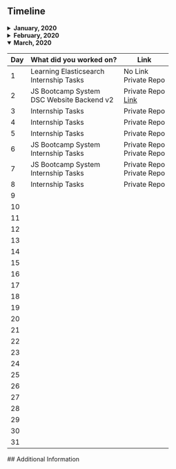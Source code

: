 ## Timeline

<details>
<summary>
<b>January, 2020</b>
</summary>

| Day | What did you worked on?                                             | Link                                                                          |
| --- | ------------------------------------------------------------------- | ----------------------------------------------------------------------------- |
| 1   | Internship Tasks                                                    | Private Repo                                                                  |
| 2   | Social login in React                                               | Private Repo                                                                  |
| 3   | Internship Tasks<br> Social login in React                          | Private Repo<br> Private Repo                                                 |
| 4   | Internship Tasks                                                    | Private Repo                                                                  |
| 5   | Internship Tasks                                                    | Private Repo                                                                  |
| 6   | Internship Tasks                                                    | Private Repo                                                                  |
| 7   | -                                                                   | -                                                                             |
| 8   | Internship Tasks                                                    | Private Repo                                                                  |
| 9   | Internship Tasks                                                    | Private Repo                                                                  |
| 10  | Internship Tasks<br> DSC Website Backend PR Review                  | Private Repo<br> [Link](https://github.com/dsckiet/website-backend-v2/pull/2) |
| 11  | -                                                                   | -                                                                             |
| 12  | Internship Code Revision                                            | Private Repo                                                                  |
| 13  | Internship Tasks                                                    | Private Repo                                                                  |
| 14  | Internship Tasks                                                    | Private Repo                                                                  |
| 15  | Internship Tasks                                                    | Private Repo                                                                  |
| 16  | Internship Tasks<br> Init SIH Project Backend                       | Private Repo<br> [Repo](https://github.com/ritiksr25/help-me-backend)         |
| 17  | Internship Tasks<br> Hackerearth Code Arena                         | Private Repo<br> Partially Accepted (WON)                                     |
| 18  | Internship Tasks                                                    | Private Repo                                                                  |
| 19  | Internship Tasks                                                    | Private Repo                                                                  |
| 20  | Internship Tasks                                                    | Private Repo                                                                  |
| 21  | Internship Tasks                                                    | Private Repo                                                                  |
| 22  | Internship Tasks - Refactored, improved module                      | Private Repo                                                                  |
| 23  | Internship Tasks - Refactored, improved module                      | Private Repo                                                                  |
| 24  | CamelCase<br> Halloween Sale<br> Chocolate Feast<br> Taum and B'Day | Code IT Contest Hackerrank                                                    |
| 25  | -                                                                   | -                                                                             |
| 26  | Bootcamp Attendence System                                          | Private Repo                                                                  |
| 27  | Bootcamp Attendence System                                          | Private Repo                                                                  |
| 28  | Bootcamp Attendence System                                          | Private Repo                                                                  |
| 29  | Bootcamp Attendence System                                          | Private Repo                                                                  |
| 30  | Bootcamp Attendence System                                          | Private Repo                                                                  |
| 31  | Hackathon Project                                                   | [Repo](https://github.com/rhnmht30/hack-vsit-2020)                            |

</details>

<details>
<summary>
<b>February, 2020</b>
</summary>

| Day | What did you worked on?                                                                          | Link                                                                                                                         |
| --- | ------------------------------------------------------------------------------------------------ | ---------------------------------------------------------------------------------------------------------------------------- |
| 1   | Hackathon Project                                                                                | [Repo](https://github.com/rhnmht30/hack-vsit-2020)                                                                           |
| 2   | -                                                                                                | -                                                                                                                            |
| 3   | Internship Tasks                                                                                 | Private Repo                                                                                                                 |
| 4   | Internship Tasks                                                                                 | Private Repo                                                                                                                 |
| 5   | Internship Tasks                                                                                 | Private Repo                                                                                                                 |
| 6   | Internship Tasks<br> Lift Queries                                                                | Private Repo<br> [AC](https://www.hackerearth.com/submission/35981774/)                                                      |
| 7   | Internship Tasks<br> Search It!<br> Sum Sum Sumzy                                                | Private Repo<br> [WA] Private Contest<br> [TLE] Private Contest                                                              |
| 8   | Internship Tasks                                                                                 | Private Repo                                                                                                                 |
| 9   | Internship Tasks                                                                                 | Private Repo                                                                                                                 |
| 10  | Internship Tasks                                                                                 | Private Repo                                                                                                                 |
| 11  | Internship Tasks                                                                                 | Private Repo                                                                                                                 |
| 12  | -                                                                                                | -                                                                                                                            |
| 13  | -                                                                                                | -                                                                                                                            |
| 14  | -                                                                                                | -                                                                                                                            |
| 15  | -                                                                                                | -                                                                                                                            |
| 16  | Internship Tasks                                                                                 | Private Repo                                                                                                                 |
| 17  | Internship Tasks                                                                                 | Private Repo                                                                                                                 |
| 18  | Internship Tasks                                                                                 | Private Repo                                                                                                                 |
| 19  | Internship Tasks                                                                                 | Private Repo                                                                                                                 |
| 20  | Internship Tasks                                                                                 | Private Repo                                                                                                                 |
| 21  | February Circuits<br> Internship Tasks                                                           | [WA]<br> Private Repo                                                                                                        |
| 22  | Internship Tasks                                                                                 | Private Repo                                                                                                                 |
| 23  | Internship Tasks                                                                                 | Private Repo                                                                                                                 |
| 24  | Internship Tasks                                                                                 | Private Repo                                                                                                                 |
| 25  | DSC Website Backend v2<br> Internship Tasks                                                      | [Link](https://github.com/dsckiet/website-backend-v2)<br> Private Repo                                                       |
| 26  | DSC Website Backend v2<br> Internship Tasks                                                      | [Link](https://github.com/dsckiet/website-backend-v2)<br> Private Repo                                                       |
| 27  | DSC Website Backend v2<br> Internship Tasks                                                      | [Link](https://github.com/dsckiet/website-backend-v2)<br> Private Repo                                                       |
| 28  | Internship Tasks<br> Code IT: <br>Angry Professor<br> Library Fine<br> Birthday Cake Candles<br> | Private Repo<br> [CONTEST LINK](https://www.hackerrank.com/contests/codeit-28-02-2020/challenges)<br> [AC]<br> [AC]<br> [AC] |

</details>

<details open>
<summary>
<b>March, 2020</b>
</summary>

| Day | What did you worked on?                       | Link                                                                   |
| --- | --------------------------------------------- | ---------------------------------------------------------------------- |
| 1   | Learning Elasticsearch<br> Internship Tasks   | No Link<br> Private Repo                                               |
| 2   | JS Bootcamp System<br> DSC Website Backend v2 | Private Repo<br> [Link](https://github.com/dsckiet/website-backend-v2) |
| 3   | Internship Tasks                              | Private Repo                                                           |
| 4   | Internship Tasks                              | Private Repo                                                           |
| 5   | Internship Tasks                              | Private Repo                                                           |
| 6   | JS Bootcamp System<br> Internship Tasks       | Private Repo<br> Private Repo                                          |
| 7   | JS Bootcamp System<br> Internship Tasks       | Private Repo<br> Private Repo                                          |
| 8   | Internship Tasks                              | Private Repo                                                           |
| 9   |                                               |                                                                        |
| 10  |                                               |                                                                        |
| 11  |                                               |                                                                        |
| 12  |                                               |                                                                        |
| 13  |                                               |                                                                        |
| 14  |                                               |                                                                        |
| 15  |                                               |                                                                        |
| 16  |                                               |                                                                        |
| 17  |                                               |                                                                        |
| 18  |                                               |                                                                        |
| 19  |                                               |                                                                        |
| 20  |                                               |                                                                        |
| 21  |                                               |                                                                        |
| 22  |                                               |                                                                        |
| 23  |                                               |                                                                        |
| 24  |                                               |                                                                        |
| 25  |                                               |                                                                        |
| 26  |                                               |                                                                        |
| 27  |                                               |                                                                        |
| 28  |                                               |                                                                        |
| 29  |                                               |                                                                        |
| 30  |                                               |                                                                        |
| 31  |                                               |                                                                        |

</details>
## Additional Information
